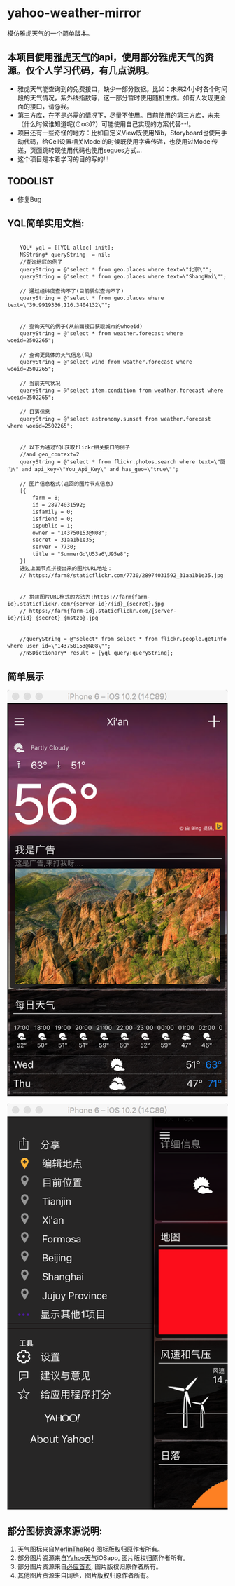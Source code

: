 # yahoo-weather-mirror

模仿雅虎天气的一个简单版本。

## 本项目使用[雅虎天气](wwww.yahoo.com/news/weather/)的api，使用部分雅虎天气的资源。仅个人学习代码，有几点说明。

* 雅虎天气能查询到的免费接口，缺少一部分数据。比如：未来24小时各个时间段的天气情况，紫外线指数等，这一部分暂时使用随机生成。如有人发现更全面的接口，请@我。
* 第三方库，在不是必需的情况下，尽量不使用。目前使用的第三方库，未来（什么时候谁知道呢(⊙o⊙)?）可能使用自己实现的方案代替--!。
* 项目还有一些奇怪的地方：比如自定义View既使用Nib，Storyboard也使用手动代码，给Cell设置相关Model的时候既使用字典传递，也使用过Model传递，页面跳转既使用代码也使用segues方式...
* 这个项目是本着学习的目的写的!!!

## TODOLIST

* 修复Bug

## YQL简单实用文档:
<pre><code>
    YQL* yql = [[YQL alloc] init];
    NSString* queryString  = nil;
    //查询地区的例子
    queryString = @"select * from geo.places where text=\"北京\"";
    queryString = @"select * from geo.places where text=\"ShangHai\"";
    
    // 通过经纬度查询不了(目前貌似查询不了)
    queryString = @"select * from geo.places where text=\"39.9919336,116.3404132\"";

    
    // 查询天气的例子(从前面接口获取城市的whoeid)
    queryString = @"select * from weather.forecast where woeid=2502265";
    
    // 查询更具体的天气信息(风)
    queryString = @"select wind from weather.forecast where woeid=2502265";
    
    // 当前天气状况
    queryString = @"select item.condition from weather.forecast where woeid=2502265";
    
    // 日落信息
    queryString = @"select astronomy.sunset from weather.forecast where woeid=2502265";
    

   	// 以下为通过YQL获取flickr相关接口的例子
    //and geo_context=2
    queryString = @"select * from flickr.photos.search where text=\"厦门\" and api_key=\"You_Api_Key\" and has_geo=\"true\"";
    
    // 图片信息格式(返回的图片节点信息)
    [{
        farm = 8;
        id = 28974031592;
        isfamily = 0;
        isfriend = 0;
        ispublic = 1;
        owner = "143750153@N08";
        secret = 31aa1b1e35;
        server = 7730;
        title = "SummerGo\U53a6\U95e8";
    }]
    通过上面节点拼接出来的图片URL地址：
	// https://farm8/staticflickr.com/7730/28974031592_31aa1b1e35.jpg
    
    
    // 拼装图片URL格式的方法为:https://farm{farm-id}.staticflickr.com/{server-id}/{id}_{secret}.jpg
    // https://farm{farm-id}.staticflickr.com/{server-id}/{id}_{secret}_{mstzb}.jpg
    
    
	//queryString = @"select* from select * from flickr.people.getInfo where user_id=\"143750153@N08\"";
	//NSDictionary* result = [yql query:queryString];
</code></pre>


## 简单展示

![show1](https://github.com/objectobject/yahoo-weather-mirror/raw/master/preview/xi.png)

![show1](https://github.com/objectobject/yahoo-weather-mirror/raw/master/preview/an.png)

## 部分图标资源来源说明:
   1. 天气图标来自[MerlinTheRed](http://merlinthered.deviantart.com/art/plain-weather-icons-157162192) 图标版权归原作者所有。
   2. 部分图片资源来自[Yahoo天气](https://www.yahoo.com/news/weather/)iOSapp, 图片版权归原作者所有。
   3. 部分图片资源来自[必应首页](http://cn.bing.com), 图片版权归原作者所有。
   4. 其他图片资源来自网络，图片版权归原作者所有。
